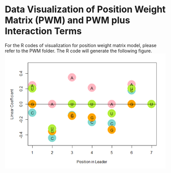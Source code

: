 # Data Visualization of Position Weight Matrix (PWM) and PWM plus Interaction Terms

For the R codes of visualization for position weight matrix model, please refer to the PWM folder. The R code will generate the following figure.
![bobble chart](./PWM/prepare_files/figure-markdown_strict/unnamed-chunk-5-1.png)
